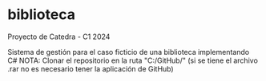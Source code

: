 # biblioteca
Proyecto de Catedra - C1 2024

Sistema de gestión para el caso ficticio de una biblioteca implementando C#
NOTA: Clonar el repositorio en la ruta "C:/GitHub/" (si se tiene el archivo .rar no es necesario tener la aplicación de GitHub)
